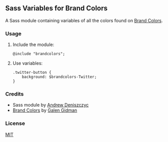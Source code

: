 ## Sass Variables for Brand Colors

A Sass module containing variables of all the colors found on [Brand Colors](http://brandcolors.net/ "Brand Colors").

### Usage
1. Include the module:

    ```
    @include "brandcolors";
    ```
2. Use variables:

    ```
    .twitter-button {
        background: $brandcolors-Twitter;
    }
    ```

### Credits
- Sass module by [Andrew Deniszczyc](http://andrewdeniszczyc.com/ "Andrew Deniszczyc")
- [Brand Colors](http://brandcolors.net/ "Brand Colors") by [Galen Gidman](http://galengidman.com/ "Galen Gidman")

### License
[MIT](http://opensource.org/licenses/MIT "MIT")

